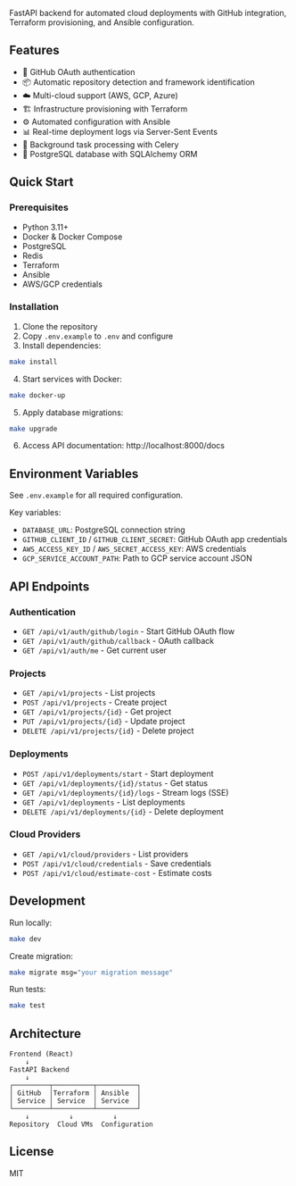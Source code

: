 FastAPI backend for automated cloud deployments with GitHub integration, Terraform provisioning, and Ansible configuration.

## Features

- 🔐 GitHub OAuth authentication
- 📦 Automatic repository detection and framework identification
- ☁️ Multi-cloud support (AWS, GCP, Azure)
- 🏗️ Infrastructure provisioning with Terraform
- ⚙️ Automated configuration with Ansible
- 📊 Real-time deployment logs via Server-Sent Events
- 🔄 Background task processing with Celery
- 💾 PostgreSQL database with SQLAlchemy ORM

## Quick Start

### Prerequisites

- Python 3.11+
- Docker & Docker Compose
- PostgreSQL
- Redis
- Terraform
- Ansible
- AWS/GCP credentials

### Installation

1. Clone the repository
2. Copy `.env.example` to `.env` and configure
3. Install dependencies:

```bash
make install
```

4. Start services with Docker:

```bash
make docker-up
```

5. Apply database migrations:

```bash
make upgrade
```

6. Access API documentation: http://localhost:8000/docs

## Environment Variables

See `.env.example` for all required configuration.

Key variables:
- `DATABASE_URL`: PostgreSQL connection string
- `GITHUB_CLIENT_ID` / `GITHUB_CLIENT_SECRET`: GitHub OAuth app credentials
- `AWS_ACCESS_KEY_ID` / `AWS_SECRET_ACCESS_KEY`: AWS credentials
- `GCP_SERVICE_ACCOUNT_PATH`: Path to GCP service account JSON

## API Endpoints

### Authentication
- `GET /api/v1/auth/github/login` - Start GitHub OAuth flow
- `GET /api/v1/auth/github/callback` - OAuth callback
- `GET /api/v1/auth/me` - Get current user

### Projects
- `GET /api/v1/projects` - List projects
- `POST /api/v1/projects` - Create project
- `GET /api/v1/projects/{id}` - Get project
- `PUT /api/v1/projects/{id}` - Update project
- `DELETE /api/v1/projects/{id}` - Delete project

### Deployments
- `POST /api/v1/deployments/start` - Start deployment
- `GET /api/v1/deployments/{id}/status` - Get status
- `GET /api/v1/deployments/{id}/logs` - Stream logs (SSE)
- `GET /api/v1/deployments` - List deployments
- `DELETE /api/v1/deployments/{id}` - Delete deployment

### Cloud Providers
- `GET /api/v1/cloud/providers` - List providers
- `POST /api/v1/cloud/credentials` - Save credentials
- `POST /api/v1/cloud/estimate-cost` - Estimate costs

## Development

Run locally:
```bash
make dev
```

Create migration:
```bash
make migrate msg="your migration message"
```

Run tests:
```bash
make test
```

## Architecture

```
Frontend (React) 
    ↓
FastAPI Backend
    ↓
┌─────────┬──────────┬──────────┐
│ GitHub  │Terraform │ Ansible  │
│ Service │ Service  │ Service  │
└─────────┴──────────┴──────────┘
    ↓          ↓          ↓
Repository  Cloud VMs  Configuration
```

## License

MIT